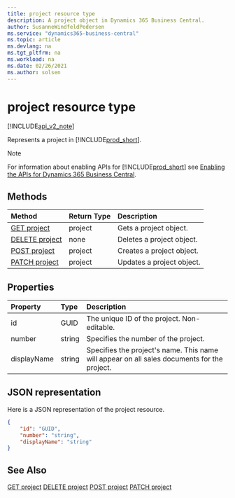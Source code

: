 ```yaml
---
title: project resource type  
description: A project object in Dynamics 365 Business Central.
author: SusanneWindfeldPedersen
ms.service: "dynamics365-business-central"
ms.topic: article
ms.devlang: na
ms.tgt_pltfrm: na
ms.workload: na
ms.date: 02/26/2021
ms.author: solsen
---
```


# project resource type

[!INCLUDE[api_v2_note](../../../includes/api_v2_note.md)]

<!-- START>DO_NOT_EDIT -->
<!-- IMPORTANT:Do not edit any of the content between here and the END>DO_NOT_EDIT. -->
Represents a project in [!INCLUDE[prod_short](../../../includes/prod_short.md)].

> [!NOTE]
> For information about enabling APIs for [!INCLUDE[prod_short](../../../includes/prod_short.md)] see [Enabling the APIs for Dynamics 365 Business Central](../enabling-apis-for-dynamics-nav.md).

## Methods

| Method | Return Type|Description |
|:--------------------|:-----------|:-------------------------|
|[GET project](../api/dynamics_project_get.md)|project|Gets a project object.|
|[DELETE project](../api/dynamics_project_delete.md)|none|Deletes a project object.|
|[POST project](../api/dynamics_project_create.md)|project|Creates a project object.|
|[PATCH project](../api/dynamics_project_update.md)|project|Updates a project object.|



## Properties

| Property           | Type   |Description     |
|:-------------------|:-------|:---------------|
|id|GUID|The unique ID of the project. Non-editable.|
|number|string|Specifies the number of the project.|
|displayName|string|Specifies the project's name. This name will appear on all sales documents for the project.|

## JSON representation

Here is a JSON representation of the project resource.


```json
{
    "id": "GUID",
    "number": "string",
    "displayName": "string"
}
```
<!-- IMPORTANT: END>DO_NOT_EDIT -->



## See Also
[GET project](../api/dynamics_project_Get.md)
[DELETE project](../api/dynamics_project_Delete.md)
[POST project](../api/dynamics_project_Create.md)
[PATCH project](../api/dynamics_project_Update.md)
